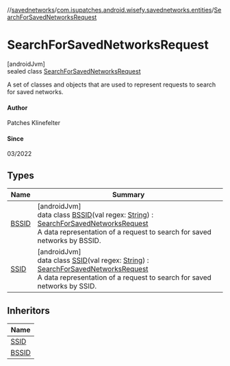 //[savednetworks](../../../index.md)/[com.isupatches.android.wisefy.savednetworks.entities](../index.md)/[SearchForSavedNetworksRequest](index.md)

# SearchForSavedNetworksRequest

[androidJvm]\
sealed class [SearchForSavedNetworksRequest](index.md)

A set of classes and objects that are used to represent requests to search for saved networks.

#### Author

Patches Klinefelter

#### Since

03/2022

## Types

| Name | Summary |
|---|---|
| [BSSID](-b-s-s-i-d/index.md) | [androidJvm]<br>data class [BSSID](-b-s-s-i-d/index.md)(val regex: [String](https://kotlinlang.org/api/latest/jvm/stdlib/kotlin/-string/index.html)) : [SearchForSavedNetworksRequest](index.md)<br>A data representation of a request to search for saved networks by BSSID. |
| [SSID](-s-s-i-d/index.md) | [androidJvm]<br>data class [SSID](-s-s-i-d/index.md)(val regex: [String](https://kotlinlang.org/api/latest/jvm/stdlib/kotlin/-string/index.html)) : [SearchForSavedNetworksRequest](index.md)<br>A data representation of a request to search for saved networks by SSID. |

## Inheritors

| Name |
|---|
| [SSID](-s-s-i-d/index.md) |
| [BSSID](-b-s-s-i-d/index.md) |
